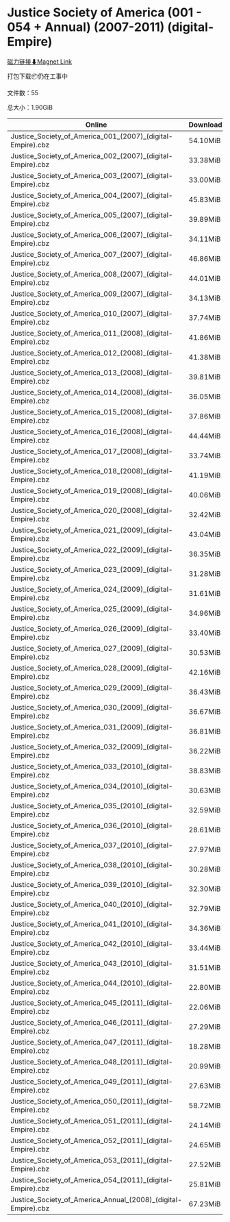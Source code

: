 # Justice Society of America (001 - 054 + Annual) (2007-2011) (digital-Empire)

[磁力链接⬇Magnet Link](magnet:?xt=urn:btih:e9c62a3957c7b762f713d064d900467a6701fb13&dn=Justice%20Society%20of%20America%20%28001%20-%20054%20%2B%20Annual%29%20%282007-2011%29%20%28digital-Empire%29)

打包下载📦仍在工事中

文件数：55

总大小：1.90GiB

Online | Download
--- | ---
Justice\_Society\_of\_America\_001\_(2007)\_(digital-Empire).cbz | 54.10MiB
Justice\_Society\_of\_America\_002\_(2007)\_(digital-Empire).cbz | 33.38MiB
Justice\_Society\_of\_America\_003\_(2007)\_(digital-Empire).cbz | 33.00MiB
Justice\_Society\_of\_America\_004\_(2007)\_(digital-Empire).cbz | 45.83MiB
Justice\_Society\_of\_America\_005\_(2007)\_(digital-Empire).cbz | 39.89MiB
Justice\_Society\_of\_America\_006\_(2007)\_(digital-Empire).cbz | 34.11MiB
Justice\_Society\_of\_America\_007\_(2007)\_(digital-Empire).cbz | 46.86MiB
Justice\_Society\_of\_America\_008\_(2007)\_(digital-Empire).cbz | 44.01MiB
Justice\_Society\_of\_America\_009\_(2007)\_(digital-Empire).cbz | 34.13MiB
Justice\_Society\_of\_America\_010\_(2007)\_(digital-Empire).cbz | 37.74MiB
Justice\_Society\_of\_America\_011\_(2008)\_(digital-Empire).cbz | 41.86MiB
Justice\_Society\_of\_America\_012\_(2008)\_(digital-Empire).cbz | 41.38MiB
Justice\_Society\_of\_America\_013\_(2008)\_(digital-Empire).cbz | 39.81MiB
Justice\_Society\_of\_America\_014\_(2008)\_(digital-Empire).cbz | 36.05MiB
Justice\_Society\_of\_America\_015\_(2008)\_(digital-Empire).cbz | 37.86MiB
Justice\_Society\_of\_America\_016\_(2008)\_(digital-Empire).cbz | 44.44MiB
Justice\_Society\_of\_America\_017\_(2008)\_(digital-Empire).cbz | 33.74MiB
Justice\_Society\_of\_America\_018\_(2008)\_(digital-Empire).cbz | 41.19MiB
Justice\_Society\_of\_America\_019\_(2008)\_(digital-Empire).cbz | 40.06MiB
Justice\_Society\_of\_America\_020\_(2008)\_(digital-Empire).cbz | 32.42MiB
Justice\_Society\_of\_America\_021\_(2009)\_(digital-Empire).cbz | 43.04MiB
Justice\_Society\_of\_America\_022\_(2009)\_(digital-Empire).cbz | 36.35MiB
Justice\_Society\_of\_America\_023\_(2009)\_(digital-Empire).cbz | 31.28MiB
Justice\_Society\_of\_America\_024\_(2009)\_(digital-Empire).cbz | 31.61MiB
Justice\_Society\_of\_America\_025\_(2009)\_(digital-Empire).cbz | 34.96MiB
Justice\_Society\_of\_America\_026\_(2009)\_(digital-Empire).cbz | 33.40MiB
Justice\_Society\_of\_America\_027\_(2009)\_(digital-Empire).cbz | 30.53MiB
Justice\_Society\_of\_America\_028\_(2009)\_(digital-Empire).cbz | 42.16MiB
Justice\_Society\_of\_America\_029\_(2009)\_(digital-Empire).cbz | 36.43MiB
Justice\_Society\_of\_America\_030\_(2009)\_(digital-Empire).cbz | 36.67MiB
Justice\_Society\_of\_America\_031\_(2009)\_(digital-Empire).cbz | 36.81MiB
Justice\_Society\_of\_America\_032\_(2009)\_(digital-Empire).cbz | 36.22MiB
Justice\_Society\_of\_America\_033\_(2010)\_(digital-Empire).cbz | 38.83MiB
Justice\_Society\_of\_America\_034\_(2010)\_(digital-Empire).cbz | 30.63MiB
Justice\_Society\_of\_America\_035\_(2010)\_(digital-Empire).cbz | 32.59MiB
Justice\_Society\_of\_America\_036\_(2010)\_(digital-Empire).cbz | 28.61MiB
Justice\_Society\_of\_America\_037\_(2010)\_(digital-Empire).cbz | 27.97MiB
Justice\_Society\_of\_America\_038\_(2010)\_(digital-Empire).cbz | 30.28MiB
Justice\_Society\_of\_America\_039\_(2010)\_(digital-Empire).cbz | 32.30MiB
Justice\_Society\_of\_America\_040\_(2010)\_(digital-Empire).cbz | 32.79MiB
Justice\_Society\_of\_America\_041\_(2010)\_(digital-Empire).cbz | 34.36MiB
Justice\_Society\_of\_America\_042\_(2010)\_(digital-Empire).cbz | 33.44MiB
Justice\_Society\_of\_America\_043\_(2010)\_(digital-Empire).cbz | 31.51MiB
Justice\_Society\_of\_America\_044\_(2010)\_(digital-Empire).cbz | 22.80MiB
Justice\_Society\_of\_America\_045\_(2011)\_(digital-Empire).cbz | 22.06MiB
Justice\_Society\_of\_America\_046\_(2011)\_(digital-Empire).cbz | 27.29MiB
Justice\_Society\_of\_America\_047\_(2011)\_(digital-Empire).cbz | 18.28MiB
Justice\_Society\_of\_America\_048\_(2011)\_(digital-Empire).cbz | 20.99MiB
Justice\_Society\_of\_America\_049\_(2011)\_(digital-Empire).cbz | 27.63MiB
Justice\_Society\_of\_America\_050\_(2011)\_(digital-Empire).cbz | 58.72MiB
Justice\_Society\_of\_America\_051\_(2011)\_(digital-Empire).cbz | 24.14MiB
Justice\_Society\_of\_America\_052\_(2011)\_(digital-Empire).cbz | 24.65MiB
Justice\_Society\_of\_America\_053\_(2011)\_(digital-Empire).cbz | 27.52MiB
Justice\_Society\_of\_America\_054\_(2011)\_(digital-Empire).cbz | 25.81MiB
Justice\_Society\_of\_America\_Annual\_(2008)\_(digital-Empire).cbz | 67.23MiB